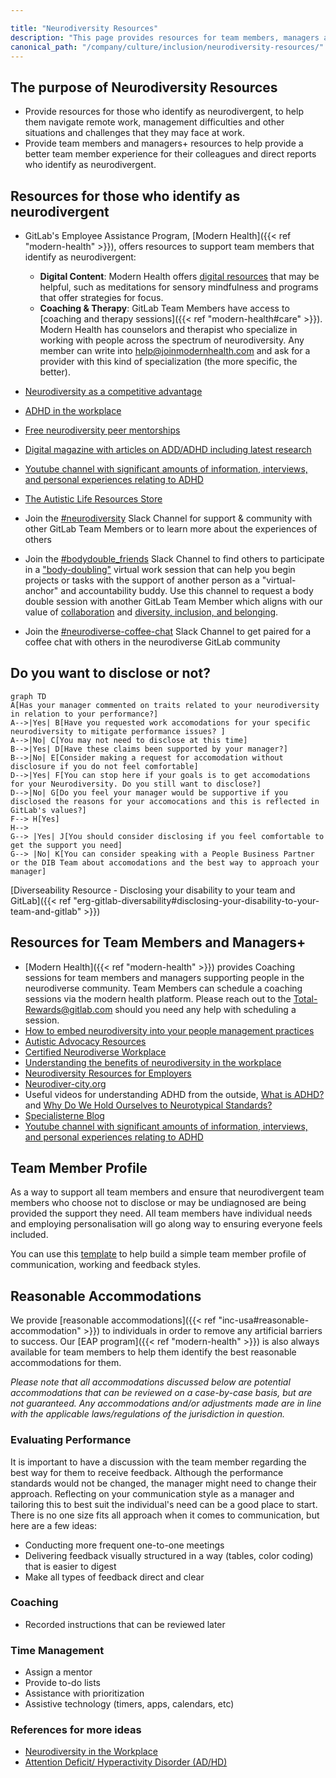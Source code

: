 ```yaml
---

title: "Neurodiversity Resources"
description: "This page provides resources for team members, managers and those who identify as neurodivergent"
canonical_path: "/company/culture/inclusion/neurodiversity-resources/"
---
```


## The purpose of Neurodiversity Resources

- Provide resources for those who identify as neurodivergent, to help them navigate remote work, management difficulties and other situations and challenges that they may face at work.
- Provide team members and managers+ resources to help provide a better team member experience for their colleagues and direct reports who identify as neurodivergent.

## Resources for those who identify as neurodivergent

- GitLab's Employee Assistance Program, [Modern Health]({{< ref "modern-health" >}}), offers resources to support team members that identify as neurodivergent:
  - **Digital Content**: Modern Health offers [digital resources](https://my.joinmodernhealth.com/resources) that may be helpful, such as meditations for sensory mindfulness and programs that offer strategies for focus.
  - **Coaching & Therapy**: GitLab Team Members have access to [coaching and therapy sessions]({{< ref "modern-health#care" >}}). Modern Health has counselors and therapist who specialize in working with people across the spectrum of neurodiversity. Any member can write into help@joinmodernhealth.com and ask for a provider with this kind of specialization (the more specific, the better).
- [Neurodiversity as a competitive advantage](https://hbr.org/2017/05/neurodiversity-as-a-competitive-advantage)
- [ADHD in the workplace](https://www.webmd.com/add-adhd/adhd-in-the-workplace)
- [Free neurodiversity peer mentorships](https://www.neurodiver-city.org/)
- [Digital magazine with articles on ADD/ADHD including latest research](https://www.additudemag.com/)
- [Youtube channel with significant amounts of information, interviews, and personal experiences relating to ADHD](https://www.youtube.com/c/HowtoADHD)

- [The Autistic Life Resources Store](https://www.theautistic.life/shop?Collection=Worksheets)
- Join the [#neurodiversity](https://gitlab.slack.com/archives/CQRDJ0TLN) Slack Channel for support & community with other GitLab Team Members or to learn more about the experiences of others
- Join the [#bodydouble_friends](https://gitlab.slack.com/archives/C03EX45QPGB) Slack Channel to find others to participate in a ["body-doubling"](https://healthyadhd.com/body-doubling-for-adhd/) virtual work session that can help you begin projects or tasks with the support of another person as a "virtual-anchor" and accountability buddy. Use this channel to request a body double session with another GitLab Team Member which aligns with our value of [collaboration](/handbook/values/#collaboration) and [diversity, inclusion, and belonging](/handbook/values/#diversity-inclusion).
- Join the [#neurodiverse-coffee-chat](https://gitlab.slack.com/archives/C01LPT0LGVC) Slack Channel to get paired for a coffee chat with others in the neurodiverse GitLab community

## Do you want to disclose or not?

```mermaid
graph TD
A[Has your manager commented on traits related to your neurodiversity in relation to your performance?]
A-->|Yes| B[Have you requested work accomodations for your specific neurodiversity to mitigate performance issues? ]
A-->|No| C[You may not need to disclose at this time]
B-->|Yes| D[Have these claims been supported by your manager?]
B-->|No| E[Consider making a request for accomodation without disclosure if you do not feel comfortable]
D-->|Yes| F[You can stop here if your goals is to get accomodations for your Neurodiversity. Do you still want to disclose?]
D-->|No| G[Do you feel your manager would be supportive if you disclosed the reasons for your accomocations and this is reflected in GitLab's values?]
F--> H[Yes]
H-->
G--> |Yes| J[You should consider disclosing if you feel comfortable to get the support you need]
G--> |No| K[You can consider speaking with a People Business Partner or the DIB Team about accomodations and the best way to approach your manager]
```

[Diverseability Resource - Disclosing your disability to your team and GitLab]({{< ref "erg-gitlab-diversability#disclosing-your-disability-to-your-team-and-gitlab" >}})

## Resources for Team Members and Managers+

- [Modern Health]({{< ref "modern-health" >}}) provides Coaching sessions for team members and managers supporting people in the neurodiverse community. Team Members can schedule a coaching sessions via the modern health platform. Please reach out to the Total-Rewards@gitlab.com should you need any help with scheduling a session.
- [How to embed neurodiversity into your people management practices](https://www.hrzone.com/perform/people/how-to-embed-neurodiversity-into-your-people-management-practices)
- [Autistic Advocacy Resources](https://autisticadvocacy.org/resources/accessibility/)
- [Certified Neurodiverse Workplace](https://ibcces.org/certified-neurodiverse-workplace/)
- [Understanding the benefits of neurodiversity in the workplace](https://www.hays.com.au/blog/insights/understanding-the-benefits-of-neurodiversity-in-the-workplace)
- [Neurodiversity Resources for Employers](https://www.neurodiversityhub.org/resources-for-employers)
- [Neurodiver-city.org](https://www.neurodiver-city.org/)
- Useful videos for understanding ADHD from the outside, [What is ADHD?](https://www.youtube.com/watch?v=xMWtGozn5jU) and [Why Do We Hold Ourselves to Neurotypical Standards?](https://www.youtube.com/watch?v=IMeCxDQZeqY)
- [Specialisterne Blog](https://www.us.specialisterne.com/category/blog/)
- [Youtube channel with significant amounts of information, interviews, and personal experiences relating to ADHD](https://www.youtube.com/c/HowtoADHD)

## Team Member Profile

As a way to support all team members and ensure that neurodivergent team members who choose not to disclose or may be undiagnosed are being provided the support they need. All team members have individual needs and employing personalisation will go along way to ensuring everyone feels included.

You can use this [template](https://gitlab.com/gitlab-com/people-group/dib-diversity-inclusion-and-belonging/diversity-and-inclusion/-/blob/master/.gitlab/issue_templates/Team-Member-Profile.md) to help build a simple team member profile of communication, working and feedback styles.

## Reasonable Accommodations

We provide [reasonable accommodations]({{< ref "inc-usa#reasonable-accommodation" >}}) to individuals in order to remove any artificial barriers to success.  Our [EAP program]({{< ref "modern-health" >}}) is also always available for team members to help them identify the best reasonable accommodations for them.

*Please note that all accommodations discussed below are potential accommodations that can be reviewed on a case-by-case basis, but are not guaranteed. Any accommodations and/or adjustments made are in line with the applicable laws/regulations of the jurisdiction in question.*

### Evaluating Performance

It is important to have a discussion with the team member regarding the best way for them to receive feedback.  Although the performance standards would not be changed, the manager might need to change their approach. Reflecting on your communication style as a manager and tailoring this to best suit the individual's need can be a good place to start. There is no one size fits all approach when it comes to communication, but here are a few ideas:

- Conducting more frequent one-to-one meetings
- Delivering feedback visually structured in a way (tables, color coding) that is easier to digest
- Make all types of feedback direct and clear

### Coaching

- Recorded instructions that can be reviewed later

### Time Management

- Assign a mentor
- Provide to-do lists
- Assistance with prioritization
- Assistive technology (timers, apps, calendars, etc)

### References for more ideas

- [Neurodiversity in the Workplace](https://askearn.org/topics/neurodiversity-in-the-workplace/#1557151728256-a74a15bb-64c5)
- [Attention Deficit/ Hyperactivity Disorder (AD/HD)](https://askjan.org/disabilities/Attention-Deficit-Hyperactivity-Disorder-AD-HD.cfm)
